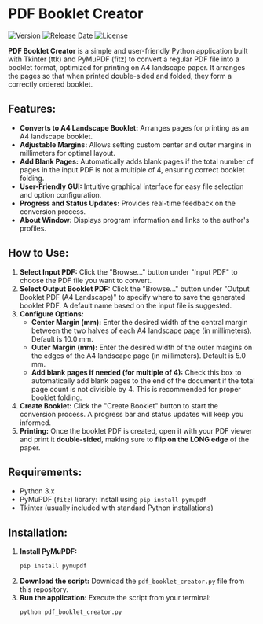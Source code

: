 # PDF Booklet Creator

[![Version](https://img.shields.io/badge/Version-1.1-blue.svg)](https://github.com/imamwahyudime/pdf-booklet-creator/releases/tag/v1.1)
[![Release Date](https://img.shields.io/badge/Release-April%2017,%202025-brightgreen.svg)](https://github.com/imamwahyudime/pdf-booklet-creator/releases/tag/v1.1)
[![License](https://img.shields.io/badge/License-Apache_2.0-blue.svg)](https://opensource.org/licenses/Apache-2.0)

**PDF Booklet Creator** is a simple and user-friendly Python application built with Tkinter (ttk) and PyMuPDF (fitz) to convert a regular PDF file into a booklet format, optimized for printing on A4 landscape paper. It arranges the pages so that when printed double-sided and folded, they form a correctly ordered booklet.

## Features:

* **Converts to A4 Landscape Booklet:** Arranges pages for printing as an A4 landscape booklet.
* **Adjustable Margins:** Allows setting custom center and outer margins in millimeters for optimal layout.
* **Add Blank Pages:** Automatically adds blank pages if the total number of pages in the input PDF is not a multiple of 4, ensuring correct booklet folding.
* **User-Friendly GUI:** Intuitive graphical interface for easy file selection and option configuration.
* **Progress and Status Updates:** Provides real-time feedback on the conversion process.
* **About Window:** Displays program information and links to the author's profiles.

## How to Use:

1.  **Select Input PDF:** Click the "Browse..." button under "Input PDF" to choose the PDF file you want to convert.
2.  **Select Output Booklet PDF:** Click the "Browse..." button under "Output Booklet PDF (A4 Landscape)" to specify where to save the generated booklet PDF. A default name based on the input file is suggested.
3.  **Configure Options:**
    * **Center Margin (mm):** Enter the desired width of the central margin between the two halves of each A4 landscape page (in millimeters). Default is 10.0 mm.
    * **Outer Margin (mm):** Enter the desired width of the outer margins on the edges of the A4 landscape page (in millimeters). Default is 5.0 mm.
    * **Add blank pages if needed (for multiple of 4):** Check this box to automatically add blank pages to the end of the document if the total page count is not divisible by 4. This is recommended for proper booklet folding.
4.  **Create Booklet:** Click the "Create Booklet" button to start the conversion process. A progress bar and status updates will keep you informed.
5.  **Printing:** Once the booklet PDF is created, open it with your PDF viewer and print it **double-sided**, making sure to **flip on the LONG edge** of the paper.

## Requirements:

* Python 3.x
* PyMuPDF (`fitz`) library: Install using `pip install pymupdf`
* Tkinter (usually included with standard Python installations)

## Installation:

1.  **Install PyMuPDF:**
    ```bash
    pip install pymupdf
    ```
2.  **Download the script:** Download the `pdf_booklet_creator.py` file from this repository.
3.  **Run the application:** Execute the script from your terminal:
    ```bash
    python pdf_booklet_creator.py
    ```
